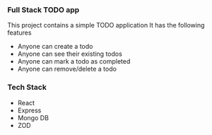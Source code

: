### Full Stack TODO app

This project contains a simple TODO application
It has the following features

- Anyone can create a todo
- Anyone can see their existing todos
- Anyone can mark a todo as completed
- Anyone can remove/delete a todo

### Tech Stack 

- React
- Express
- Mongo DB
- ZOD